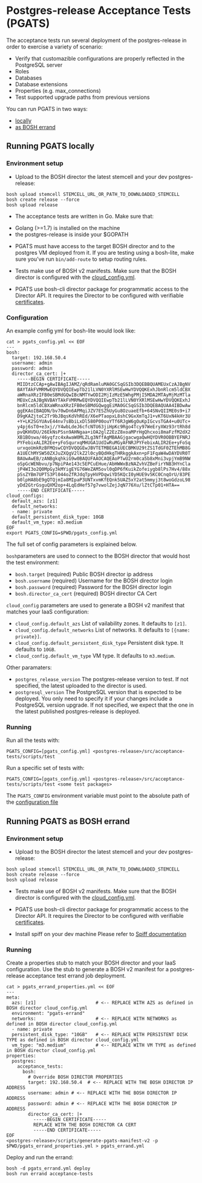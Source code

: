 # Postgres-release Acceptance Tests (PGATS)

The acceptance tests run several deployment of the postgres-release in order to exercise a variety of scenario:
- Verify that customazible configurations are properly reflected in the PostgreSQL server
 - Roles
 - Databases
 - Database extensions
 - Properties (e.g. max_connections)
- Test supported upgrade paths from previous versions

You can run PGATS in two ways:
* [locally](#running-pgats-locally)
* [as BOSH errand](#running-pgats-as-bosh-errand)

## Running PGATS locally

### Environment setup

* Upload to the BOSH director the latest stemcell and your dev postgres-release:

```
bosh upload stemcell STEMCELL_URL_OR_PATH_TO_DOWNLOADED_STEMCELL
bosh create release --force
bosh upload release
```

* The acceptance tests are written in Go. Make sure that:
 - Golang (>=1.7) is installed on the machine
 - the postgres-release is inside your $GOPATH

* PGATS must have access to the target BOSH director and to the postgres VM deployed from it.
If you are testing using a bosh-lite, make sure you’ve run `bin/add-route` to setup routing rules.

* Tests make use of BOSH v2 manifests.
Make sure that the BOSH director is configured with the [cloud_config.yml](https://bosh.io/docs/cloud-config.html#update).

* PGATS use bosh-cli director package for programmatic access to the Director API.
It requires the Director to be configured with verifiable [certificates](https://bosh.io/docs/director-certs.html).


### Configuration

An example config yml for bosh-lite would look like:

```
cat > pgats_config.yml << EOF
---
bosh:
  target: 192.168.50.4
  username: admin
  password: admin
  director_ca_cert: |+
    -----BEGIN CERTIFICATE-----
    MIIDtzCCAp+gAwIBAgIJAMZ/qRdRamluMA0GCSqGSIb3DQEBBQUAMEUxCzAJBgNV
    BAYTAkFVMRMwEQYDVQQIEwpTb21lLVN0YXRlMSEwHwYDVQQKExhJbnRlcm5ldCBX
    aWRnaXRzIFB0eSBMdGQwIBcNMTYwODI2MjIzMzE5WhgPMjI5MDA2MTAyMjMzMTla
    MEUxCzAJBgNVBAYTAkFVMRMwEQYDVQQIEwpTb21lLVN0YXRlMSEwHwYDVQQKExhJ
    bnRlcm5ldCBXaWRnaXRzIFB0eSBMdGQwggEiMA0GCSqGSIb3DQEBAQUAA4IBDwAw
    ggEKAoIBAQDN/bv70wDn6APMqiJZV7ESZhUyGu8OzuaeEfb+64SNvQIIME0s9+i7
    D9gKAZjtoC2Tr9bJBqsKdVhREd/X6ePTaopxL8shC9GxXmTqJ1+vKT6UxN4kHr3U
    +Y+LK2SGYUAvE44nv7sBbiLxDl580P00ouYTf6RJgW6gOuKpIGcvsTGA4+u0UTc+
    y4pj6sT0+e3xj//Y4wbLdeJ6cfcNTU63jiHpKc9Rgo4Tcy97WeEryXWz93rtRh8d
    pvQKHVDU/26EkNsPSsn9AHNgaa+iOA2glZ2EzZ8xoaMPrHgQhcxoi8maFzfM2dX2
    XB1BOswa/46yqfzc4xAwaW0MLZLg3NffAgMBAAGjgacwgaQwHQYDVR0OBBYEFNRJ
    PYFebixALIR2Ee+yFoSqurxqMHUGA1UdIwRuMGyAFNRJPYFebixALIR2Ee+yFoSq
    urxqoUmkRzBFMQswCQYDVQQGEwJBVTETMBEGA1UECBMKU29tZS1TdGF0ZTEhMB8G
    A1UEChMYSW50ZXJuZXQgV2lkZ2l0cyBQdHkgTHRkggkAxn+pF1FqaW4wDAYDVR0T
    BAUwAwEB/zANBgkqhkiG9w0BAQUFAAOCAQEAoPTwU2rm0ca5b8xMni3vpjYmB9NW
    oSpGcWENbvu/p7NpiPAe143c5EPCuEHue/AbHWWxBzNAZvhVZBeFirYNB3HYnCla
    jP4WI3o2Q0MpGy3kMYigEYG76WeZAM5ovl0qDP6fKuikZofeiygb8lPs7Hv4/88x
    pSsZYBm7UPTS3Pl044oZfRJdqTpyHVPDqwiYD5KQcI0yHUE9v5KC0CnqOrU/83PE
    b0lpHA8bE9gQTQjmIa8MIpaP3UNTxvmKfEQnk5UAZ5xY2at5mmyj3t8woGdzoL98
    yDd2GtrGsguQXM2op+4LqEdHef57g7vwolZejJqN776Xu/lZtCTp01+HTA==
    -----END CERTIFICATE-----
cloud_configs:
  default_azs: [z1]
  default_networks:
  - name: private
  default_persistent_disk_type: 10GB
  default_vm_type: m3.medium
EOF
export PGATS_CONFIG=$PWD/pgats_config.yml
```

The full set of config parameters is explained below.

`bosh`parameters are used to connect to the BOSH director that would host the test environment:
* `bosh.target` (required) Public BOSH director ip address
* `bosh.username` (required) Username for the BOSH director login
* `bosh.password` (required) Password for the BOSH director login
* `bosh.director_ca_cert` (required) BOSH director CA Cert

`cloud_config` parameters are used to generate a BOSH v2 manifest that matches your IaaS configuration:
* `cloud_config.default_azs` List of vailability zones. It defaults to `[z1]`.
* `cloud_config.default_networks` List of networks. It defaults to `[{name: private}]`.
* `cloud_config.default_persistent_disk_type` Persistent disk type. It defaults to `10GB`.
* `cloud_config.default_vm_type` VM type. It defaults to `m3.medium`.

Other paramaters:
* `postgres_release_version` The postgres-release version to test. If not specified, the latest uploaded to the director is used.
* `postgresql_version` The PostgreSQL version that is expected to be deployed. You only need to specify it if your changes include a PostgreSQL version upgrade.
If not specified, we expect that the one in the latest published postgres-release is deployed.


### Running

Run all the tests with:

```
PGATS_CONFIG=[pgats_config.yml] <postgres-release>/src/acceptance-tests/scripts/test
```

Run a specific set of tests with:

```
PGATS_CONFIG=[pgats_config.yml] <postgres-release>/src/acceptance-tests/scripts/test <some test packages>
```

The `PGATS_CONFIG` environment variable must point to the absolute path of the [configuration file](#configuration)


## Running PGATS as BOSH errand

### Environment setup

* Upload to the BOSH director the latest stemcell and your dev postgres-release:

```
bosh upload stemcell STEMCELL_URL_OR_PATH_TO_DOWNLOADED_STEMCELL
bosh create release --force
bosh upload release
```

* Tests make use of BOSH v2 manifests.
Make sure that the BOSH director is configured with the [cloud_config.yml](https://bosh.io/docs/cloud-config.html#update).

* PGATS use bosh-cli director package for programmatic access to the Director API.
It requires the Director to be configured with verifiable [certificates](https://bosh.io/docs/director-certs.html).

* Install spiff on your dev machine
Please refer to [Spiff documentation](https://github.com/cloudfoundry-incubator/spiff#installation)


### Running

Create a properties stub to match your BOSH director and your IaaS configuration.
Use the stub to generate a BOSH v2 manifest for a postgres-release acceptance test errand job deployment.

```
cat > pgats_errand_properties.yml << EOF
---
meta:
  azs: [z1]                      # <-- REPLACE WITH AZS as defined in BOSH director cloud_config.yml
  environment: "pgats-errand"
  networks:                      # <-- REPLACE WITH NETWORKS as defined in BOSH director cloud_config.yml
  - name: private
  persistent_disk_type: "10GB"   # <-- REPLACE WITH PERSISTENT DISK TYPE as defined in BOSH director cloud_config.yml
  vm_type: "m3.medium"           # <-- REPLACE WITH VM TYPE as defined in BOSH director cloud_config.yml
properties:
  postgres:
    acceptance_tests:
      bosh:
        # Override BOSH DIRECTOR PROPERTIES
        target: 192.168.50.4  # <-- REPLACE WITH THE BOSH DIRECTOR IP ADDRESS
        username: admin # <-- REPLACE WITH THE BOSH DIRECTOR IP ADDRESS
        password: admin # <-- REPLACE WITH THE BOSH DIRECTOR IP ADDRESS
        director_ca_cert: |+
          -----BEGIN CERTIFICATE-----
		  REPLACE WITH THE BOSH DIRECTOR CA CERT
          -----END CERTIFICATE-----
EOF
<postgres-release>/scripts/generate-pgats-manifest-v2 -p $PWD/pgats_errand_properties.yml > pgats_errand.yml
```

Deploy and run the errand:

```
bosh -d pgats_errand.yml deploy
bosh run errand acceptance-tests
```
